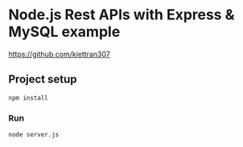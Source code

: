 # Node.js Rest APIs with Express & MySQL example

https://github.com/kiettran307

## Project setup
```
npm install
```

### Run
```
node server.js
```
